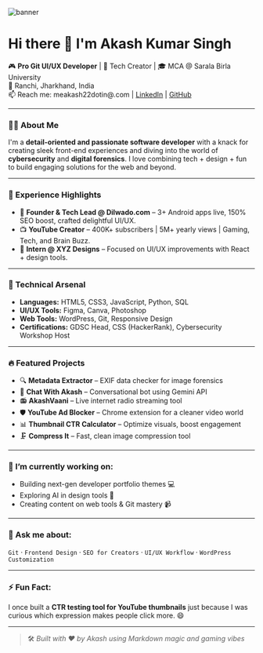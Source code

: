 ![banner]([https://github.com/user-attachments/assets/e19633a1-6a32-4546-b33b-76d5d90a80c5](https://avatars.githubusercontent.com/u/186732216?v=4))

# Hi there 👋 I'm Akash Kumar Singh

🎮 **Pro Git UI/UX Developer** | 🚀 Tech Creator | 🎓 MCA @ Sarala Birla University  
📍 Ranchi, Jharkhand, India  
📫 Reach me: meakash22dotin@.com | [LinkedIn](https://linkedin.com/in/your-link) | [GitHub](https://github.com/meakshu)

---

### 👨‍💻 About Me
I'm a **detail-oriented and passionate software developer** with a knack for creating sleek front-end experiences and diving into the world of **cybersecurity** and **digital forensics**. I love combining tech + design + fun to build engaging solutions for the web and beyond.

---

### 🚀 Experience Highlights

- 🧠 **Founder & Tech Lead @ Dilwado.com** – 3+ Android apps live, 150% SEO boost, crafted delightful UI/UX.
- 📺 **YouTube Creator** – 400K+ subscribers | 5M+ yearly views | Gaming, Tech, and Brain Buzz.
- 💼 **Intern @ XYZ Designs** – Focused on UI/UX improvements with React + design tools.

---

### 🧠 Technical Arsenal

- **Languages:** HTML5, CSS3, JavaScript, Python, SQL  
- **UI/UX Tools:** Figma, Canva, Photoshop  
- **Web Tools:** WordPress, Git, Responsive Design  
- **Certifications:** GDSC Head, CSS (HackerRank), Cybersecurity Workshop Host  

---

### 🔥 Featured Projects

- 🔍 **Metadata Extractor** – EXIF data checker for image forensics  
- 🤖 **Chat With Akash** – Conversational bot using Gemini API  
- 📻 **AkashVaani** – Live internet radio streaming tool  
- 🛡️ **YouTube Ad Blocker** – Chrome extension for a cleaner video world  
- 📊 **Thumbnail CTR Calculator** – Optimize visuals, boost engagement  
- 🗜️ **Compress It** – Fast, clean image compression tool

---

### 🎯 I’m currently working on:
- Building next-gen developer portfolio themes 💻  
- Exploring AI in design tools 🤖  
- Creating content on web tools & Git mastery 📹  

---

### 💬 Ask me about:
`Git` · `Frontend Design` · `SEO for Creators` · `UI/UX Workflow` · `WordPress Customization`

---

### ⚡ Fun Fact:
I once built a **CTR testing tool for YouTube thumbnails** just because I was curious which expression makes people click more. 😄

---

> 🛠️ *Built with ❤️ by Akash using Markdown magic and gaming vibes*
